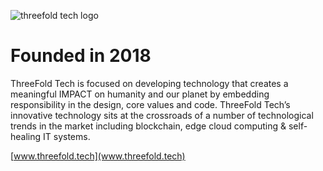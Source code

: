 ![threefold tech logo](.../img/threefold_tech.png)

# Founded in 2018

ThreeFold Tech is focused on developing technology that creates a meaningful IMPACT on humanity and our planet by embedding responsibility in the design, core values and code. ThreeFold Tech’s innovative technology sits at the crossroads of a number of technological trends in the market including blockchain, edge cloud computing & self-healing IT systems.

[www.threefold.tech](www.threefold.tech)